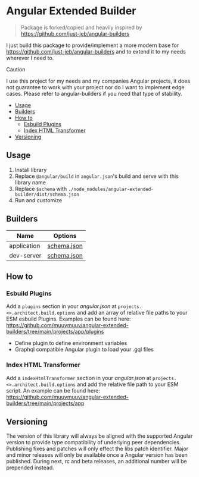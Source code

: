 # Angular Extended Builder

<!-- Intro section should stay in line with root readme -->

> Package is forked/copied and heavily inspired by https://github.com/just-jeb/angular-builders

I just build this package to provide/implement a more modern base for https://github.com/just-jeb/angular-builders and to extend it to my needs wherever I need to.

> [!CAUTION]
> I use this project for my needs and my companies Angular projects, it does not guarantee to work with your project nor do I want to implement edge cases. Please refer to angular-builders if you need that type of stability.

- [Usage](#usage)
- [Builders](#builders)
- [How to](#how-to)
	- [Esbuild Plugins](#esbuild-plugins)
	- [Index HTML Transformer](#index-html-transformer)
- [Versioning](#versioning)

## Usage

1. Install library
2. Replace `@angular/build` in `angular.json`'s build and serve with this library name
3. Replace `$schema` with `./node_modules/angular-extended-builder/dist/schema.json`
4. Run and customize

## Builders

| Name        | Options                                      |
| ----------- | -------------------------------------------- |
| application | [schema.json](./src/application/schema.json) |
| dev-server  | [schema.json](./src/dev-server/schema.json)  |

## How to

### Esbuild Plugins

Add a `plugins` section in your _angular.json_ at `projects.<>.architect.build.options` and add an array of relative file paths to your ESM esbuild Plugins. Examples can be found here: https://github.com/muuvmuuv/angular-extended-builders/tree/main/projects/app/plugins

- Define plugin to define environment variables
- Graphql compatible Angular plugin to load your .gql files

### Index HTML Transformer

Add a `indexHtmlTransformer` section in your _angular.json_ at `projects.<>.architect.build.options` and add the relative file path to your ESM script. An example can be found here: https://github.com/muuvmuuv/angular-extended-builders/tree/main/projects/app

## Versioning

The version of this library will always be aligned with the supported Angular version to provide type compatibility of underlying peer dependencies. Publishing fixes and patches will only effect the libs patch identifier. Major and minor releases will only be available once a Angular version has been published. During next, rc and beta releases, an additional number will be prepended instead.
